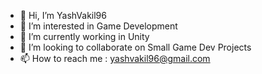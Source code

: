 - 👋 Hi, I’m YashVakil96
- 👀 I’m interested in Game Development
- 🌱 I’m currently working in Unity
- 💞️ I’m looking to collaborate on Small Game Dev Projects
- 📫 How to reach me : yashvakil96@gmail.com

<!---
YashVakil96/YashVakil96 is a ✨ special ✨ repository because its `README.md` (this file) appears on your GitHub profile.
You can click the Preview link to take a look at your changes.
--->
